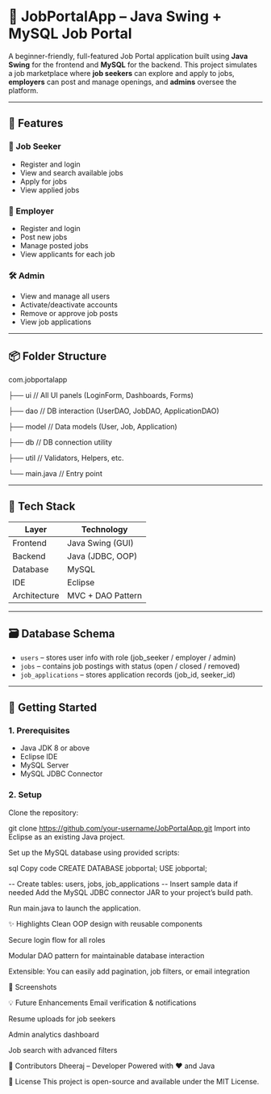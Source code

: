 # 💼 JobPortalApp – Java Swing + MySQL Job Portal

A beginner-friendly, full-featured Job Portal application built using **Java Swing** for the frontend and **MySQL** for the backend. This project simulates a job marketplace where **job seekers** can explore and apply to jobs, **employers** can post and manage openings, and **admins** oversee the platform.

---

## 📌 Features

### 👤 Job Seeker
- Register and login  
- View and search available jobs  
- Apply for jobs  
- View applied jobs  

### 🏢 Employer
- Register and login  
- Post new jobs  
- Manage posted jobs  
- View applicants for each job  

### 🛠️ Admin
- View and manage all users  
- Activate/deactivate accounts  
- Remove or approve job posts  
- View job applications  

---

## 📦 Folder Structure

com.jobportalapp

├── ui // All UI panels (LoginForm, Dashboards, Forms)

├── dao // DB interaction (UserDAO, JobDAO, ApplicationDAO)

├── model // Data models (User, Job, Application)

├── db // DB connection utility

├── util // Validators, Helpers, etc.

└── main.java // Entry point

---
## 🧱 Tech Stack

| Layer         | Technology       |
|---------------|------------------|
| Frontend      | Java Swing (GUI) |
| Backend       | Java (JDBC, OOP) |
| Database      | MySQL            |
| IDE           | Eclipse          |
| Architecture  | MVC + DAO Pattern|

---

## 🗃️ Database Schema

- `users` – stores user info with role (job_seeker / employer / admin)  
- `jobs` – contains job postings with status (open / closed / removed)  
- `job_applications` – stores application records (job_id, seeker_id)  

---

## 🚀 Getting Started

### 1. Prerequisites
- Java JDK 8 or above  
- Eclipse IDE  
- MySQL Server  
- MySQL JDBC Connector  

### 2. Setup

Clone the repository:  

git clone https://github.com/your-username/JobPortalApp.git
Import into Eclipse as an existing Java project.

Set up the MySQL database using provided scripts:

sql
Copy code
CREATE DATABASE jobportal;
USE jobportal;

-- Create tables: users, jobs, job_applications
-- Insert sample data if needed
Add the MySQL JDBC connector JAR to your project’s build path.

Run main.java to launch the application.

✨ Highlights
Clean OOP design with reusable components

Secure login flow for all roles

Modular DAO pattern for maintainable database interaction

Extensible: You can easily add pagination, job filters, or email integration

📸 Screenshots


💡 Future Enhancements
Email verification & notifications

Resume uploads for job seekers

Admin analytics dashboard

Job search with advanced filters

🤝 Contributors
Dheeraj – Developer
Powered with ❤️ and Java

📝 License
This project is open-source and available under the MIT License.
